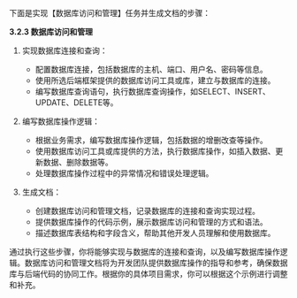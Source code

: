 下面是实现【数据库访问和管理】任务并生成文档的步骤：

**3.2.3 数据库访问和管理**

1. 实现数据库连接和查询：

   - 配置数据库连接，包括数据库的主机、端口、用户名、密码等信息。
   - 使用所选后端框架提供的数据库访问工具或库，建立与数据库的连接。
   - 编写数据库查询语句，执行数据库查询操作，如SELECT、INSERT、UPDATE、DELETE等。

2. 编写数据库操作逻辑：

   - 根据业务需求，编写数据库操作逻辑，包括数据的增删改查等操作。
   - 使用数据库访问工具或库提供的方法，执行数据库操作，如插入数据、更新数据、删除数据等。
   - 处理数据库操作过程中的异常情况和错误处理逻辑。

3. 生成文档：

   - 创建数据库访问和管理文档，记录数据库的连接和查询实现过程。
   - 提供数据库操作的代码示例，展示数据库访问和管理的方式和语法。
   - 描述数据库表结构和字段含义，帮助其他开发人员理解和使用数据库。

通过执行这些步骤，你将能够实现与数据库的连接和查询，以及编写数据库操作逻辑。数据库访问和管理文档将为开发团队提供数据库操作的指导和参考，确保数据库与后端代码的协同工作。根据你的具体项目需求，你可以根据这个示例进行调整和补充。
